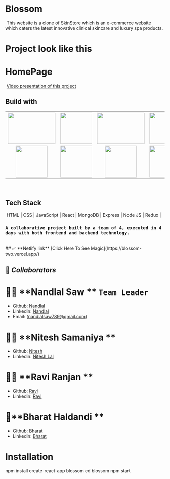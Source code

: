 # Blossom
​
    This website is a clone of SkinStore which is an e-commerce website which caters the latest innovative clinical skincare and luxury spa products.
​
# Project look like this
# HomePage


​
[Video presentation of this project](https://drive.google.com/file/d/128jVVwKv2TntuZ8ulj2n_6N74kg6HkAO/view?usp=sharing) 
​
## Build with

<table  align=center>
  <tr>
 <td align=center> <img src="https://upload.wikimedia.org/wikipedia/commons/thumb/d/d9/Node.js_logo.svg/1280px-Node.js_logo.svg.png"  height=100   width=150 ></td>
     <td align=center> <img src="https://upload.wikimedia.org/wikipedia/commons/thumb/a/a7/React-icon.svg/1280px-React-icon.svg.png" height=100   ></td>
    <td align=center> <img src="https://upload.wikimedia.org/wikipedia/commons/4/49/Redux.png"  height=100   width=150 ></td>
     <td align=center> <img src="https://img.icons8.com/nolan/64/wikipedia.png"  height=100  ></td>
  </tr><tr><td align=center>  <img src="https://img.icons8.com/color/48/null/chakra-ui.png"   width=100  ></td>
   <td align=center> <img src="https://upload.wikimedia.org/wikipedia/commons/thumb/b/b2/Bootstrap_logo.svg/768px-Bootstrap_logo.svg.png"  height=100    ></td>
  <td align=center> <img src="https://git-scm.com/images/logos/downloads/Git-Icon-1788C.png"  height=100  ></td>
  <td align=center> <img src="https://img.icons8.com/plasticine/100/null/github.png"  height=100  ></td>
  </tr>

</table>

<br/>

## Tech Stack
​
    HTML | CSS | JavaScript | React | MongoDB | Express | Node JS | Redux |
​
### `A collaborative project built by a team of 4, executed in 4 days with both frontend and backend technology.`
<br>
​
## ✅ **Netlify link** [Click Here To See Magic](https://blossom-two.vercel.app/)

## 🤝 **_Collaborators_**

# 🧔🏻 **Nandlal Saw ** `Team Leader`

- Github: [Nandlal](https://github.com/NandlalShah955)
- Linkedin: [Nandlal](https://www.linkedin.com/in/nandlal-saw-a2761822b/)
- Email: (nandlalsaw789@gmail.com)

# 👨🏻 **Nitesh Samaniya ** 

- Github: [Nitesh](https://github.com/Nitesh-Samaniya)
- Linkedin: [Nitesh Lal](https://www.linkedin.com/in/nitesh-samaniya-5b2563233/)


# 👨🏻 **Ravi Ranjan ** 
- Github: [Ravi](https://github.com/Ravi-047)
- Linkedin: [Ravi](https://www.linkedin.com/in/ravi-ranjan-136844231/)

# 👦**Bharat Haldandi ** 
- Github: [Bharat](https://github.com/bharathaladandi)
- Linkedin: [Bharat](https://www.linkedin.com/in/bharat-b-99a680242/)





# Installation
  npm install create-react-app blossom
  cd blossom
  npm start







